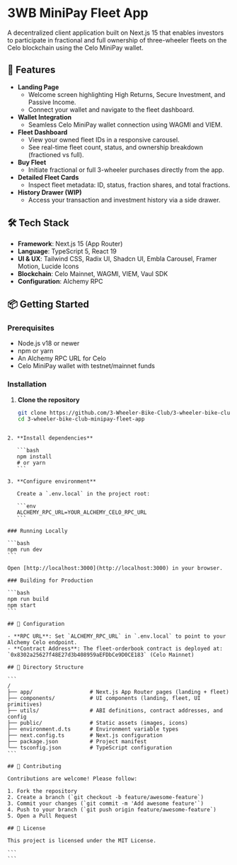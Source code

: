 # 3WB MiniPay Fleet App

A decentralized client application built on Next.js 15 that enables investors to participate in fractional and full ownership of three-wheeler fleets on the Celo blockchain using the Celo MiniPay wallet.

## 🚀 Features

- **Landing Page**
  - Welcome screen highlighting High Returns, Secure Investment, and Passive Income.
  - Connect your wallet and navigate to the fleet dashboard.
- **Wallet Integration**
  - Seamless Celo MiniPay wallet connection using WAGMI and VIEM.
- **Fleet Dashboard**
  - View your owned fleet IDs in a responsive carousel.
  - See real-time fleet count, status, and ownership breakdown (fractioned vs full).
- **Buy Fleet**
  - Initiate fractional or full 3-wheeler purchases directly from the app.
- **Detailed Fleet Cards**
  - Inspect fleet metadata: ID, status, fraction shares, and total fractions.
- **History Drawer (WIP)**
  - Access your transaction and investment history via a side drawer.

## 🛠️ Tech Stack

- **Framework**: Next.js 15 (App Router)
- **Language**: TypeScript 5, React 19
- **UI & UX**: Tailwind CSS, Radix UI, Shadcn UI, Embla Carousel, Framer Motion, Lucide Icons
- **Blockchain**: Celo Mainnet, WAGMI, VIEM, Vaul SDK
- **Configuration**: Alchemy RPC

## 📦 Getting Started

### Prerequisites

- Node.js v18 or newer
- npm or yarn
- An Alchemy RPC URL for Celo
- Celo MiniPay wallet with testnet/mainnet funds

### Installation

1. **Clone the repository**

   ```bash
   git clone https://github.com/3-Wheeler-Bike-Club/3-wheeler-bike-club-minipay-fleet-app.git
   cd 3-wheeler-bike-club-minipay-fleet-app
````

2. **Install dependencies**

   ```bash
   npm install
   # or yarn
   ```

3. **Configure environment**

   Create a `.env.local` in the project root:

   ```env
   ALCHEMY_RPC_URL=YOUR_ALCHEMY_CELO_RPC_URL
   ```

### Running Locally

```bash
npm run dev
```

Open [http://localhost:3000](http://localhost:3000) in your browser.

### Building for Production

```bash
npm run build
npm start
```

## 🔧 Configuration

- **RPC URL**: Set `ALCHEMY_RPC_URL` in `.env.local` to point to your Alchemy Celo endpoint.
- **Contract Address**: The fleet-orderbook contract is deployed at: `0x8302a25627f48E27d3b408959aEFDbCe9D0CE183` (Celo Mainnet)

## 📁 Directory Structure

```
/
├── app/                  # Next.js App Router pages (landing + fleet)
├── components/           # UI components (landing, fleet, UI primitives)
├── utils/                # ABI definitions, contract addresses, and config
├── public/               # Static assets (images, icons)
├── environment.d.ts      # Environment variable types
├── next.config.ts        # Next.js configuration
├── package.json          # Project manifest
└── tsconfig.json         # TypeScript configuration
```

## 🤝 Contributing

Contributions are welcome! Please follow:

1. Fork the repository
2. Create a branch (`git checkout -b feature/awesome-feature`)
3. Commit your changes (`git commit -m 'Add awesome feature'`)
4. Push to your branch (`git push origin feature/awesome-feature`)
5. Open a Pull Request

## 📄 License

This project is licensed under the MIT License.

```
```
